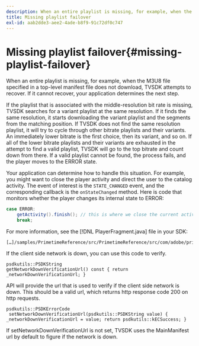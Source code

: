 ```yaml
---
description: When an entire playlist is missing, for example, when the M3U8 file specified in a top-level manifest file does not download, TVSDK attempts to recover. If it cannot recover, your application determines the next step.
title: Missing playlist failover
exl-id: aab2dde3-aee2-4ade-b8f9-91c72df0c747
---
```

# Missing playlist failover{#missing-playlist-failover}

When an entire playlist is missing, for example, when the M3U8 file specified in a top-level manifest file does not download, TVSDK attempts to recover. If it cannot recover, your application determines the next step.

If the playlist that is associated with the middle-resolution bit rate is missing, TVSDK searches for a variant playlist at the same resolution. If it finds the same resolution, it starts downloading the variant playlist and the segments from the matching position. If TVSDK does not find the same resolution playlist, it will try to cycle through other bitrate playlists and their variants. An immediately lower bitrate is the first choice, then its variant, and so on. If all of the lower bitrate playlists and their variants are exhausted in the attempt to find a valid playlist, TVSDK will go to the top bitrate and count down from there. If a valid playlist cannot be found, the process fails, and the player moves to the ERROR state.

Your application can determine how to handle this situation. For example, you might want to close the player activity and direct the user to the catalog activity. The event of interest is the `STATE_CHANGED` event, and the corresponding callback is the `onStateChanged` method. Here is code that monitors whether the player changes its internal state to ERROR:

```java
case ERROR: 
    getActivity().finish(); // this is where we close the current activity (the Player activity) 
    break;
```

For more information, see the [!DNL PlayerFragment.java] file in your SDK: 

```
[…]/samples/PrimetimeReference/src/PrimetimeReference/src/com/adobe/primetime/reference/ui/player/
```

If the client side network is down, you can use this code to verify.

```
psdkutils::PSDKString 
getNetworkDownVerificationUrl() const { return 
_networkDownVerificationUrl; }
```

API will provide the url that is used to verify if the client side network is down. This should be a valid url, which returns http response code 200 on http requests.

```
psdkutils::PSDKErrorCode 
 setNetworkDownVerificationUrl(psdkutils::PSDKString value) {  
_networkDownVerificationUrl = value; return psdkutils::kECSuccess; }
```

If setNetworkDownVerificationUrl is not set, TVSDK uses the MainManifest url by default to figure if the network is down.
